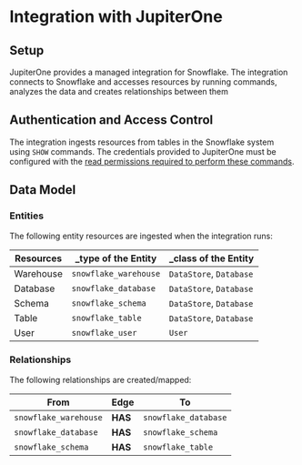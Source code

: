 # Integration with JupiterOne

## Setup

JupiterOne provides a managed integration for Snowflake. The integration
connects to Snowflake and accesses resources by running commands, analyzes the
data and creates relationships between them

## Authentication and Access Control

The integration ingests resources from tables in the Snowflake system using `SHOW`
commands. The credentials provided to JupiterOne must be configured with the
[read permissions required to perform these commands](https://docs.snowflake.com/en/user-guide/security-access-control-privileges.html#schema-privileges).

## Data Model

### Entities

The following entity resources are ingested when the integration runs:

| Resources | \_type of the Entity  | \_class of the Entity   |
| --------- | --------------------- | ----------------------- |
| Warehouse | `snowflake_warehouse` | `DataStore`, `Database` |
| Database  | `snowflake_database`  | `DataStore`, `Database` |
| Schema    | `snowflake_schema`    | `DataStore`, `Database` |
| Table     | `snowflake_table`     | `DataStore`, `Database` |
| User      | `snowflake_user`      | `User`                  |

### Relationships

The following relationships are created/mapped:

| From                  | Edge    | To                   |
| --------------------- | ------- | -------------------- |
| `snowflake_warehouse` | **HAS** | `snowflake_database` |
| `snowflake_database`  | **HAS** | `snowflake_schema`   |
| `snowflake_schema`    | **HAS** | `snowflake_table`    |
